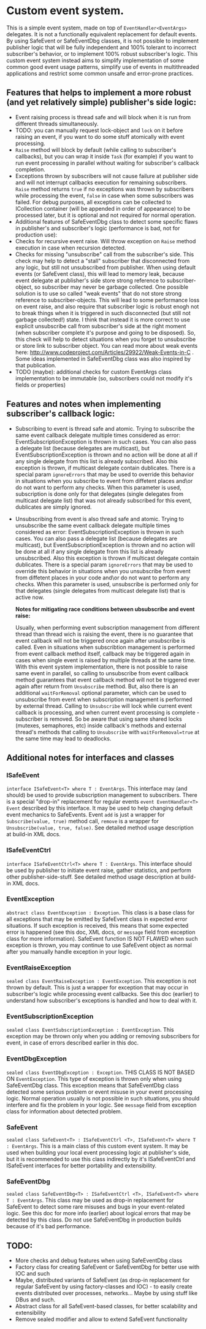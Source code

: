 # Custom event system.

This is a simple event system, made on top of `EventHandler<EventArgs>` delegates.
It is not a functionally equivalent replacement for default events.
By using SafeEvent or SafeEventDbg classes, it is not possible to implement publisher logic that will be
fully independent and 100% tolerant to incorrect subscriber's behavior, or to implement 100% robust subscriber's logic.
This custom event system instead aims to simplify implementation of some common good event usage patterns,
simplify use of events in multithreaded applications and restrict some common unsafe and error-prone practices.

## Features that helps to implement a more robust (and yet relatively simple) publisher's side logic:
 * Event raising process is thread safe and will block when it is run from different threads simultaneously.
 * TODO: you can manually request lock-object and `lock` on it before raising an event, if you want to do some stuff atomically with event processing.
 * `Raise` method will block by default (while calling to subscriber's callbacks), but you can wrap it inside `Task` (for example)
   if you want to run event processing in parallel without waiting for subscriber's callback completion.
 * Exceptions thrown by subscribers will not cause failure at publisher side and will not interrupt callbacks execution for remaining subscribers.
   `Raise` method returns `true` if no exceptions was thrown by subscribers while processing the event, `false` in case when some subscribers was failed.
   For debug purposes, all exceptions can be collected to ICollection<EventRaiseException> container (will be appended in order of appearance) to be processed later,
   but it is optional and not required for normal operation.
 * Additional features of SafeEventDbg class to detect some specific flaws in publisher's and subscriber's logic (performance is bad, not for production use):
  * Checks for recursive event raise. Will throw exception on `Raise` method execution in case when recursion detected.
  * Checks for missing "unsubscribe" call from the subscriber's side.
  This check may help to detect a "stall" subscriber that disconnected from any logic, but still not unsubscribed from publisher.
  When using default events (or SafeEvent class), this will lead to memory leak, because event delegate at publisher's side store strong reference to subscriber-object,
  so subscriber may never be garbage collected. One possible solution is to use so called "weak events" that do not store strong reference to subscriber-objects.
  This will lead to some performance loss on event raise, and also require that subscriber logic is robust enogh not to break things
  when it is triggered in such disconnected (but still not garbage collected!) state.
  I think that instead it is more correct to use explicit unsubscribe call from subscriber's side at the right moment
  (when subscriber complete it's purpose and going to be disposed).
  So, this check will help to detect situations when you forget to unsubscribe or store link to subscriber object.
  You can read more about weak events here: http://www.codeproject.com/Articles/29922/Weak-Events-in-C .
  Some ideas implemented in SafeEventDbg class was also inspired by that publication.
  * TODO (maybe): additional checks for custom EventArgs class implementation to be immutable (so, subscribers could not modify it's fields or properties)

## Features and notes when implementing subscriber's callback logic:
 * Subscribing to event is thread safe and atomic. Trying to subscribe the same event callback delegate multiple times considered as error:
   EventSubscriptionException is thrown in such cases. You can also pass a delegate list (because delegates are multicast),
   but EventSubscriptionException is thrown and no action will be done at all if any single delegate from this list is already subscribed.
   Also this exception is thrown, if multicast delegate contain dublicates. 
   There is a special param `ignoreErrors` that may be used to override this behavior
   in situations when you subscribe to event from diffetent places and\or do not want to perform any checks.
   When this parameter is used, subscription is done only for that delegates (single delegates from multicast delegate list) that was not already subscribed for this event,
   dublicates are simply ignored.
 * Unsubscribing from event is also thread safe and atomic. Trying to unsubscribe the same event callback delegate multiple times considered as error:
   EventSubscriptionException is thrown in such cases. You can also pass a delegate list (because delegates are multicast),
   but EventSubscriptionException is thrown and no action will be done at all if any single delegate from this list is already unsubscribed.
   Also this exception is thrown if multicast delegate contain dublicates.
   There is a special param `ignoreErrors` that may be used to override this behavior
   in situations when you unsubscribe from event from diffetent places in your code and\or do not want to perform any checks.
   When this parameter is used, unsubscribe is performed only for that delegates (single delegates from multicast delegate list) that is active now.

   __Notes for mitigating race conditions between ubsubscribe and event raise:__

   Usually, when performing event subscription management from different thread than thread wich is raising the event,
   there is no guarantee that event callback will not be triggered once again after unsubscribe is called.
   Even in situations when subscribtion management is performed from event callback method itself,
   callback may be triggered again in cases when single event is raised by multiple threads at the same time.
   With this event system implementation, there is not possible to raise same event in parallel, so calling to unsubscribe from event callback method
   guarantees that event callback method will not be triggered ever again after return from `Unsubscribe` method.
   But, also there is an additional `waitForRemoval` optional parameter, which can be used to unsubscribe from event when subscription management is performed by external thread.
   Calling to `Unsubscribe` will lock while current event callback is processing, and when current event processing is complete - subscriber is removed.
   So be aware that using same shared locks (mutexes, semaphores, etc) inside callback's methods
   and external thread's methods that calling to `Unsubscribe` with `waitForRemoval=true` at the same time may lead to deadlocks.

## Additional notes for interfaces and classes

### ISafeEvent<T>
`interface ISafeEvent<T> where T : EventArgs`. This interface may (and should) be used to provide subscription management to subscribers.
There is a special "drop-in" replacement for regular events `event EventHandler<T> Event` described by this interface.
It may be used to help changing default event mechanics to SafeEvents. Event `add` is just a wrapper for `Subscribe(value, true)` method call,
`remove` is a wrapper for `Unsubscribe(value, true, false)`.
See detailed method usage description at build-in XML docs.

### ISafeEventCtrl<T>
`interface ISafeEventCtrl<T> where T : EventArgs`. This interface should be used by publisher to initiate event raise,
gather statistics, and perform other publisher-side-stuff. See detailed method usage description at build-in XML docs.

### EventException
`abstract class EventException : Exception`. This class is a base class for all exceptions that may be emitted by SafeEvent class in expected error situations.
If such exception is received, this means that some expected error is happened (see this doc, XML docs, or `message` field from exception class for more information).
SafeEvent function IS NOT FLAWED when such exception is thrown, you may continue to use SafeEvent object as normal after you manually handle exception in your logic.

### EventRaiseException
`sealed class EventRaiseException : EventException`. This exception is not thrown by default.
This is just a wrapper for exception that may occur in subscriber's logic while processing event callbacks.
See this doc (earlier) to understand how subscriber's exceptions is handled and how to deal with it.

### EventSubscriptionException
`sealed class EventSubscriptionException : EventException`. This exception may be thrown only when you adding or removing subscribers for event,
in case of errors described earlier in this doc.

### EventDbgException
`sealed class EventDbgException : Exception`. THIS CLASS IS NOT BASED ON `EventException`.
This type of exception is thrown only when using SafeEventDbg class.
This exception means that SafeEventDbg class detected some serious problem or event misuse in your event processing logic.
Normal operation usually is not possible in such situations, you should interfere and fix the problem in your logic.
See `message` field from exception class for information about detected problem.

### SafeEvent<T>
`sealed class SafeEvent<T> : ISafeEventCtrl <T>, ISafeEvent<T> where T : EventArgs`.
This is a main class of this custom event system.
It may be used when building your local event processing logic at publisher's side,
but it is recommended to use this class indirectly by it's ISafeEventCtrl and ISafeEvent interfaces for better portability and extensibility.

### SafeEventDbg<T>
`sealed class SafeEventDbg<T> : ISafeEventCtrl <T>, ISafeEvent<T> where T : EventArgs`.
This class may be used as drop-in replacement for SafeEvent to detect some rare misuses and bugs in your event-related logic.
See this doc for more info (earlier) about logical errors that may be detected by this class.
Do not use SafeEventDbg in production builds because of it's bad performance.

## TODO:
 * More checks and debug features when using SafeEventDbg class
 * Factory class for creating SafeEvent or SafeEventDbg for better use with IOC and such
 * Maybe, distributed variants of SafeEvent (as drop-in replacement for regular SafeEvent by using factory-classes and IOC) - 
 to easily create events distributed over processes, networks... Maybe by using stuff like DBus and such.
 * Abstract class for all SafeEvent-based classes, for better scalability and extensibility
 * Remove sealed modifier and allow to extend SafeEvent functionality
